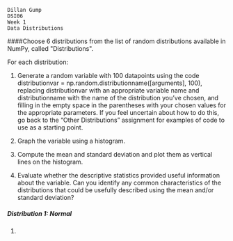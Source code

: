 ```
Dillan Gump
DSI06
Week 1
Data Distributions
```

####Choose 6 distributions from the list of random distributions available in NumPy, called "Distributions".

For each distribution:

1. Generate a random variable with 100 datapoints using the code distributionvar = np.random.distributionname([arguments], 100), replacing distributionvar with an appropriate variable name and distributionname with the name of the distribution you’ve chosen, and filling in the empty space in the parentheses with your chosen values for the appropriate parameters. If you feel uncertain about how to do this, go back to the “Other Distributions” assignment for examples of code to use as a starting point.

2. Graph the variable using a histogram.

3. Compute the mean and standard deviation and plot them as vertical lines on the histogram.

4. Evaluate whether the descriptive statistics provided useful information about the variable. Can you identify any common characteristics of the distributions that could be usefully described using the mean and/or standard deviation?

##### Distribution 1: Normal

1. 